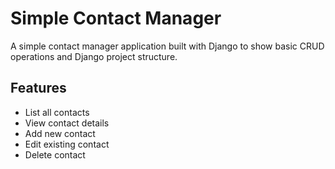 # Simple Contact Manager

A simple contact manager application built with Django to show basic CRUD operations and Django project structure.

## Features

- List all contacts
- View contact details
- Add new contact
- Edit existing contact
- Delete contact

